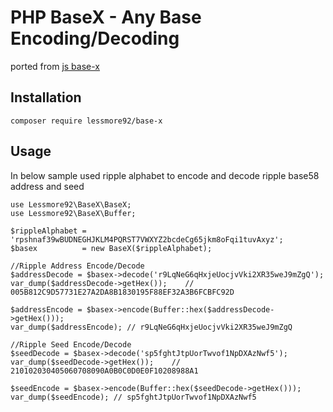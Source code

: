 # PHP BaseX - Any Base Encoding/Decoding

ported from [js base-x](https://github.com/cryptocoinjs/base-x)

## Installation

`composer require lessmore92/base-x`

## Usage

In below sample used ripple alphabet to encode and decode ripple base58 address and seed

```
use Lessmore92\BaseX\BaseX;
use Lessmore92\BaseX\Buffer;

$rippleAlphabet = 'rpshnaf39wBUDNEGHJKLM4PQRST7VWXYZ2bcdeCg65jkm8oFqi1tuvAxyz';
$basex          = new BaseX($rippleAlphabet);

//Ripple Address Encode/Decode
$addressDecode = $basex->decode('r9LqNeG6qHxjeUocjvVki2XR35weJ9mZgQ');
var_dump($addressDecode->getHex());    // 005B812C9D57731E27A2DA8B1830195F88EF32A3B6FCBFC92D

$addressEncode = $basex->encode(Buffer::hex($addressDecode->getHex()));
var_dump($addressEncode); // r9LqNeG6qHxjeUocjvVki2XR35weJ9mZgQ

//Ripple Seed Encode/Decode
$seedDecode = $basex->decode('sp5fghtJtpUorTwvof1NpDXAzNwf5');
var_dump($seedDecode->getHex());    // 210102030405060708090A0B0C0D0E0F10208988A1

$seedEncode = $basex->encode(Buffer::hex($seedDecode->getHex()));
var_dump($seedEncode); // sp5fghtJtpUorTwvof1NpDXAzNwf5
```

